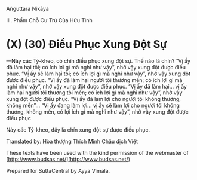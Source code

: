 Aṅguttara Nikāya

III. Phẩm Chỗ Cư Trú Của Hữu Tình

# (X) (30) Ðiều Phục Xung Ðột Sự

—Này các Tỷ-kheo, có chín điều phục xung đột sự. Thế nào là chín? “Vị ấy đã làm hại tôi; có ích lợi gì mà nghĩ như vậy”, nhờ vậy xung đột được điều phục. “Vị ấy sẽ làm hại tôi; có ích lợi gì mà nghĩ như vậy”, nhờ vậy xung đột được điều phục. “Vị ấy đã làm hại người tôi thương mến; có ích lợi gì mà nghĩ như vậy”, nhờ vậy xung đột được điều phục. “Vị ấy đã làm hại... vị ấy làm hại người tôi thương tôi mến; có ích lợi gì mà nghĩ như vậy”, nhờ vậy xung đột được điều phục. “Vị ấy đã làm lợi cho người tôi không thương, không mến”... “Vị ấy đang làm lợi... vị ấy sẽ làm lợi cho người tôi không thương, không mến, có lợi ích gì mà nghĩ như vậy”, nhờ vậy xung đột được điều phục

Này các Tỷ-kheo, đây là chín xung đột sự được điều phục.

Translated by: Hòa thượng Thích Minh Châu dịch Việt

These texts have been used with the kind permission of the webmaster of [http://www.budsas.net/](http://www.budsas.net/)

Prepared for SuttaCentral by Ayya Vimala.